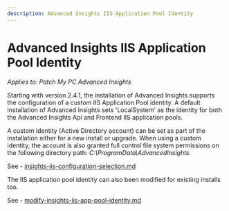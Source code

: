 ```yaml
---
description: Advanced Insights IIS Application Pool Identity
---
```


# Advanced Insights IIS Application Pool Identity

_Applies to: Patch My PC Advanced Insights_

Starting with version 2.4.1, the installation of Advanced Insights supports the configuration of a custom IIS Application Pool identity. A default installation of Advanced Insights sets 'LocalSystem' as the identity for both the Advanced Insights Api and Frontend IIS application pools.

A custom identity (Active Directory account) can be set as part of the installation either for a new install or upgrade. When using a custom identity, the account is also granted full control file system permissions on the following directory path: _C:\ProgramData\AdvancedInsights._

See - [insights-iis-configuration-selection.md](download-and-install-insights/insights-iis-configuration-selection.md "mention")

The IIS application pool identity can also been modified for existing installs too.

See - [modify-insights-iis-app-pool-identity.md](modify-insights/modify-insights-iis-app-pool-identity.md "mention")